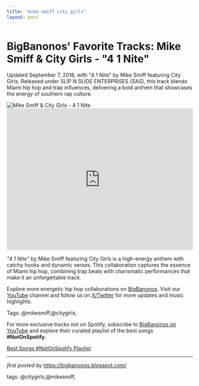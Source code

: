 ```yaml
---
title: "mike smiff city girls"
layout: post
---
```

<!-- Post Title -->
<h1 >BigBanonos' Favorite Tracks: Mike Smiff & City Girls - "4 1 Nite"</h1> <!-- Introductory Text -->
<p >Updated September 7, 2018, with "4 1 Nite" by Mike Smiff featuring City Girls. Released under SLIP N SLIDE ENTERPRISES (SAS), this track blends Miami hip hop and trap influences, delivering a bold anthem that showcases the energy of southern rap culture.</p> <!-- Featured Image -->
<div > <img src="https://images.squarespace-cdn.com/content/v1/53bad273e4b04332c190511a/f68629c0-c810-4fb9-b915-54ad7926fa7e/Mike+Smiff+new+video.jpg" alt="Mike Smiff & City Girls - 4 1 Nite" />
</div> <!-- YouTube Video Embed -->
<div > <iframe width="100%" height="385" src="https://www.youtube.com/embed/BldiNnAOmhw" title="Mike Smiff Feat. City Girls "4 1 Nite" (WSHH Exclusive - Official Music Video)" frameborder="0" allow="accelerometer; autoplay; clipboard-write; encrypted-media; gyroscope; picture-in-picture; web-share" referrerpolicy="strict-origin-when-cross-origin" allowfullscreen></iframe>
</div> <!-- Song Information -->
<div > <p><em>"4 1 Nite"</em> by Mike Smiff featuring City Girls is a high-energy anthem with catchy hooks and dynamic verses. This collaboration captures the essence of Miami hip hop, combining trap beats with charismatic performances that make it an unforgettable track.</p>
</div> <!-- Footer Links -->
<div > <p>Explore more energetic hip hop collaborations on <a href="https://bigbanonos.blogspot.com/" target="_blank">BigBanonos</a>. Visit our <a href="https://www.youtube.com/@BigBanonos" target="_blank">YouTube</a> channel and follow us on <a href="https://x.com/bigbanonos" target="_blank">X/Twitter</a> for more updates and music highlights.</p>
</div> <!-- Tags -->
<p >Tags: @mikesmiff,@citygirls,</p>


<!--Subscribe and Playlist Links-->
<div>
    <p>For more exclusive tracks not on Spotify, subscribe to <a href="https://www.youtube.com/@BigBanonos" target="_blank">BigBanonos on YouTube</a> and explore their curated playlist of the best songs <strong>#NotOnSpotify</strong>.</p>
    <p><a href="https://www.youtube.com/playlist?list=PLtuNtuTatqI0kFahUCbtbfenC_ET5O_tr" target="_blank">Best Songs #NotOnSpotify Playlist<br /></a></p></div>

<hr />

<p><em>first posted by</em> <a href="https://bigbanonos.blogspot.com/" rel="noopener" target="_new">https://bigbanonos.blogspot.com/</a></p>

<p>tags: @citygirls,@mikesmiff,</p>
